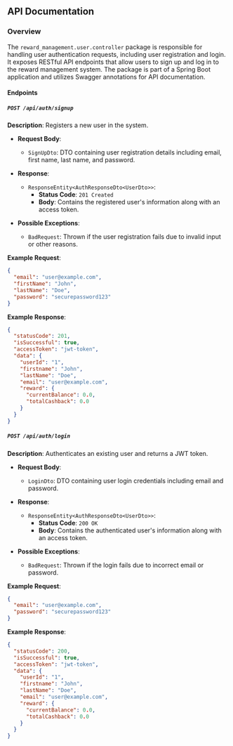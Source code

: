 
## API Documentation

### Overview
The `reward_management.user.controller` package is responsible for handling user authentication requests, including user registration and login. It exposes RESTful API endpoints that allow users to sign up and log in to the reward management system. The package is part of a Spring Boot application and utilizes Swagger annotations for API documentation.

#### Endpoints

##### `POST /api/auth/signup`

**Description**: Registers a new user in the system.

- **Request Body**:
    - `SignUpDto`: DTO containing user registration details including email, first name, last name, and password.

- **Response**:
    - `ResponseEntity<AuthResponseDto<UserDto>>`:
        - **Status Code**: `201 Created`
        - **Body**: Contains the registered user's information along with an access token.

- **Possible Exceptions**:
    - `BadRequest`: Thrown if the user registration fails due to invalid input or other reasons.

**Example Request**:
```json
{
  "email": "user@example.com",
  "firstName": "John",
  "lastName": "Doe",
  "password": "securepassword123"
}
```

**Example Response**:
```json
{
  "statusCode": 201,
  "isSuccessful": true,
  "accessToken": "jwt-token",
  "data": {
    "userId": "1",
    "firstname": "John",
    "lastName": "Doe",
    "email": "user@example.com",
    "reward": {
      "currentBalance": 0.0,
      "totalCashback": 0.0
    }
  }
}
```

##### `POST /api/auth/login`

**Description**: Authenticates an existing user and returns a JWT token.

- **Request Body**:
    - `LoginDto`: DTO containing user login credentials including email and password.

- **Response**:
    - `ResponseEntity<AuthResponseDto<UserDto>>`:
        - **Status Code**: `200 OK`
        - **Body**: Contains the authenticated user's information along with an access token.

- **Possible Exceptions**:
    - `BadRequest`: Thrown if the login fails due to incorrect email or password.

**Example Request**:
```json
{
  "email": "user@example.com",
  "password": "securepassword123"
}
```

**Example Response**:
```json
{
  "statusCode": 200,
  "isSuccessful": true,
  "accessToken": "jwt-token",
  "data": {
    "userId": "1",
    "firstname": "John",
    "lastName": "Doe",
    "email": "user@example.com",
    "reward": {
      "currentBalance": 0.0,
      "totalCashback": 0.0
    }
  }
}
```